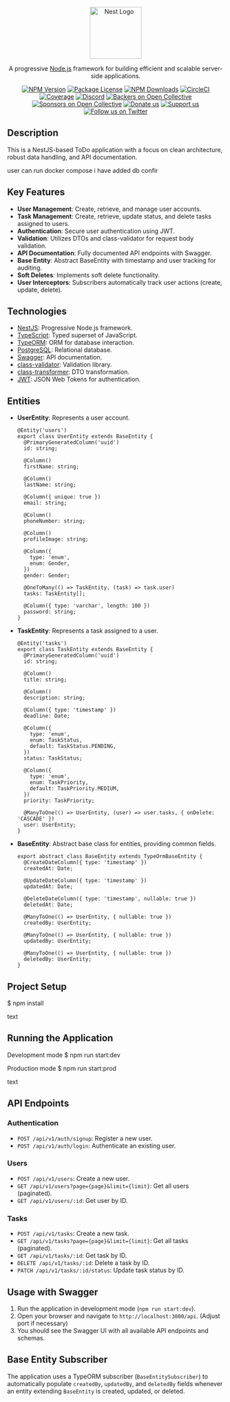
<p align="center">
  <a href="http://nestjs.com/" target="blank"><img src="https://nestjs.com/img/logo-small.svg" width="120" alt="Nest Logo" /></a>
</p>

[circleci-image]: https://img.shields.io/circleci/build/github/nestjs/nest/master?token=abc123def456
[circleci-url]: https://circleci.com/gh/nestjs/nest

<p align="center">A progressive <a href="http://nodejs.org" target="_blank">Node.js</a> framework for building efficient and scalable server-side applications.</p>
<p align="center">
<a href="https://www.npmjs.com/~nestjscore" target="_blank"><img src="https://img.shields.io/npm/v/@nestjs/core.svg" alt="NPM Version" /></a>
<a href="https://www.npmjs.com/~nestjscore" target="_blank"><img src="https://img.shields.io/npm/l/@nestjs/core.svg" alt="Package License" /></a>
<a href="https://www.npmjs.com/~nestjscore" target="_blank"><img src="https://img.shields.io/npm/dm/@nestjs/common.svg" alt="NPM Downloads" /></a>
<a href="https://circleci.com/gh/nestjs/nest" target="_blank"><img src="https://img.shields.io/circleci/build/github/nestjs/nest/master" alt="CircleCI" /></a>
<a href="https://coveralls.io/github/nestjs/nest?branch=master" target="_blank"><img src="https://coveralls.io/repos/github/nestjs/nest/badge.svg?branch=master#9" alt="Coverage" /></a>
<a href="https://discord.gg/G7Qnnhy" target="_blank"><img src="https://img.shields.io/badge/discord-online-brightgreen.svg" alt="Discord"/></a>
<a href="https://opencollective.com/nest#backer" target="_blank"><img src="https://opencollective.com/nest/backers/badge.svg" alt="Backers on Open Collective" /></a>
<a href="https://opencollective.com/nest#sponsor" target="_blank"><img src="https://opencollective.com/nest/sponsors/badge.svg" alt="Sponsors on Open Collective" /></a>
<a href="https://paypal.me/kamilmysliwiec" target="_blank"><img src="https://img.shields.io/badge/Donate-PayPal-ff3f59.svg" alt="Donate us"/></a>
<a href="https://opencollective.com/nest#sponsor"  target="_blank"><img src="https://img.shields.io/badge/Support%20us-Open%20Collective-41B883.svg" alt="Support us"></a>
<a href="https://twitter.com/nestframework" target="_blank"><img src="https://img.shields.io/twitter/follow/nestframework.svg?style=social&label=Follow" alt="Follow us on Twitter"></a>
</p>

## Description

This is a NestJS-based ToDo application with a focus on clean architecture, robust data handling, and API documentation.

user can run docker compose i have added db confir

## Key Features

- **User Management**:  Create, retrieve, and manage user accounts.
- **Task Management**:  Create, retrieve, update status, and delete tasks assigned to users.
- **Authentication**: Secure user authentication using JWT.
- **Validation**: Utilizes DTOs and class-validator for request body validation.
- **API Documentation**: Fully documented API endpoints with Swagger.
- **Base Entity**:  Abstract BaseEntity with timestamp and user tracking for auditing.
- **Soft Deletes**: Implements soft delete functionality.
- **User Interceptors**:  Subscribers automatically track user actions (create, update, delete).

## Technologies

- [NestJS](https://nestjs.com/):  Progressive Node.js framework.
- [TypeScript](https://www.typescriptlang.org/):  Typed superset of JavaScript.
- [TypeORM](https://typeorm.io/):  ORM for database interaction.
- [PostgreSQL](https://www.postgresql.org/):  Relational database.
- [Swagger](https://swagger.io/): API documentation.
- [class-validator](https://github.com/typestack/class-validator):  Validation library.
- [class-transformer](https://github.com/typestack/class-transformer):  DTO transformation.
- [JWT](https://jwt.io/): JSON Web Tokens for authentication.

## Entities

- **UserEntity**: Represents a user account.

    ```
    @Entity('users')
    export class UserEntity extends BaseEntity {
      @PrimaryGeneratedColumn('uuid')
      id: string;

      @Column()
      firstName: string;

      @Column()
      lastName: string;

      @Column({ unique: true })
      email: string;

      @Column()
      phoneNumber: string;

      @Column()
      profileImage: string;

      @Column({
        type: 'enum',
        enum: Gender,
      })
      gender: Gender;

      @OneToMany(() => TaskEntity, (task) => task.user)
      tasks: TaskEntity[];

      @Column({ type: 'varchar', length: 100 })
      password: string;
    }
    ```

- **TaskEntity**: Represents a task assigned to a user.

    ```
    @Entity('tasks')
    export class TaskEntity extends BaseEntity {
      @PrimaryGeneratedColumn('uuid')
      id: string;

      @Column()
      title: string;

      @Column()
      description: string;

      @Column({ type: 'timestamp' })
      deadline: Date;

      @Column({
        type: 'enum',
        enum: TaskStatus,
        default: TaskStatus.PENDING,
      })
      status: TaskStatus;

      @Column({
        type: 'enum',
        enum: TaskPriority,
        default: TaskPriority.MEDIUM,
      })
      priority: TaskPriority;

      @ManyToOne(() => UserEntity, (user) => user.tasks, { onDelete: 'CASCADE' })
      user: UserEntity;
    }
    ```

- **BaseEntity**: Abstract base class for entities, providing common fields.

    ```
    export abstract class BaseEntity extends TypeOrmBaseEntity {
      @CreateDateColumn({ type: 'timestamp' })
      createdAt: Date;

      @UpdateDateColumn({ type: 'timestamp' })
      updatedAt: Date;

      @DeleteDateColumn({ type: 'timestamp', nullable: true })
      deletedAt: Date;

      @ManyToOne(() => UserEntity, { nullable: true })
      createdBy: UserEntity;

      @ManyToOne(() => UserEntity, { nullable: true })
      updatedBy: UserEntity;

      @ManyToOne(() => UserEntity, { nullable: true })
      deletedBy: UserEntity;
    }
    ```

## Project Setup

$ npm install

text

## Running the Application

Development mode
$ npm run start:dev

Production mode
$ npm run start:prod

text

## API Endpoints

### Authentication
- `POST /api/v1/auth/signup`: Register a new user.
- `POST /api/v1/auth/login`: Authenticate an existing user.

### Users
- `POST /api/v1/users`: Create a new user.
- `GET /api/v1/users?page={page}&limit={limit}`: Get all users (paginated).
- `GET /api/v1/users/:id`: Get user by ID.

### Tasks
- `POST /api/v1/tasks`: Create a new task.
- `GET /api/v1/tasks?page={page}&limit={limit}`: Get all tasks (paginated).
- `GET /api/v1/tasks/:id`: Get task by ID.
- `DELETE /api/v1/tasks/:id`: Delete a task by ID.
- `PATCH /api/v1/tasks/:id/status`: Update task status by ID.

## Usage with Swagger

1. Run the application in development mode (`npm run start:dev`).
2. Open your browser and navigate to `http://localhost:3000/api`.  (Adjust port if necessary)
3. You should see the Swagger UI with all available API endpoints and schemas.

## Base Entity Subscriber

The application uses a TypeORM subscriber (`BaseEntitySubscriber`) to automatically populate `createdBy`, `updatedBy`, and `deletedBy` fields whenever an entity extending `BaseEntity` is created, updated, or deleted.



